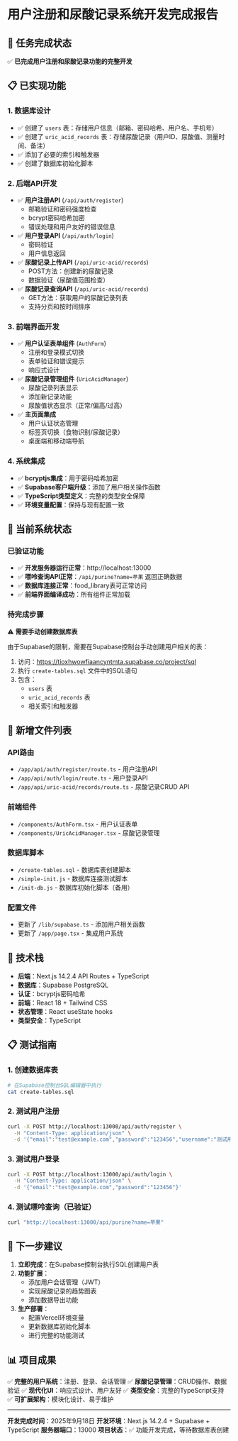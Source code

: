 # 用户注册和尿酸记录系统开发完成报告

## 🎉 任务完成状态

✅ **已完成用户注册和尿酸记录功能的完整开发**

## 📋 已实现功能

### 1. 数据库设计
- ✅ 创建了 `users` 表：存储用户信息（邮箱、密码哈希、用户名、手机号）
- ✅ 创建了 `uric_acid_records` 表：存储尿酸记录（用户ID、尿酸值、测量时间、备注）
- ✅ 添加了必要的索引和触发器
- ✅ 创建了数据库初始化脚本

### 2. 后端API开发
- ✅ **用户注册API** (`/api/auth/register`)
  - 邮箱验证和密码强度检查
  - bcrypt密码哈希加密
  - 错误处理和用户友好的错误信息
- ✅ **用户登录API** (`/api/auth/login`)
  - 密码验证
  - 用户信息返回
- ✅ **尿酸记录上传API** (`/api/uric-acid/records`)
  - POST方法：创建新的尿酸记录
  - 数据验证（尿酸值范围检查）
- ✅ **尿酸记录查询API** (`/api/uric-acid/records`)
  - GET方法：获取用户的尿酸记录列表
  - 支持分页和按时间排序

### 3. 前端界面开发
- ✅ **用户认证表单组件** (`AuthForm`)
  - 注册和登录模式切换
  - 表单验证和错误提示
  - 响应式设计
- ✅ **尿酸记录管理组件** (`UricAcidManager`)
  - 尿酸记录列表显示
  - 添加新记录功能
  - 尿酸值状态显示（正常/偏高/过高）
- ✅ **主页面集成**
  - 用户认证状态管理
  - 标签页切换（食物识别/尿酸记录）
  - 桌面端和移动端导航

### 4. 系统集成
- ✅ **bcryptjs集成**：用于密码哈希加密
- ✅ **Supabase客户端升级**：添加了用户相关操作函数
- ✅ **TypeScript类型定义**：完整的类型安全保障
- ✅ **环境变量配置**：保持与现有配置一致

## 🚀 当前系统状态

### 已验证功能
- ✅ **开发服务器运行正常**：http://localhost:13000
- ✅ **嘌呤查询API正常**：`/api/purine?name=苹果` 返回正确数据
- ✅ **数据库连接正常**：food_library表可正常访问
- ✅ **前端界面编译成功**：所有组件正常加载

### 待完成步骤
⚠️ **需要手动创建数据库表**

由于Supabase的限制，需要在Supabase控制台手动创建用户相关的表：

1. 访问：https://tioxhwowfiaancyntmta.supabase.co/project/sql
2. 执行 `create-tables.sql` 文件中的SQL语句
3. 包含：
   - `users` 表
   - `uric_acid_records` 表
   - 相关索引和触发器

## 📁 新增文件列表

### API路由
- `/app/api/auth/register/route.ts` - 用户注册API
- `/app/api/auth/login/route.ts` - 用户登录API
- `/app/api/uric-acid/records/route.ts` - 尿酸记录CRUD API

### 前端组件
- `/components/AuthForm.tsx` - 用户认证表单
- `/components/UricAcidManager.tsx` - 尿酸记录管理

### 数据库脚本
- `/create-tables.sql` - 数据库表创建脚本
- `/simple-init.js` - 数据库连接测试脚本
- `/init-db.js` - 数据库初始化脚本（备用）

### 配置文件
- 更新了 `/lib/supabase.ts` - 添加用户相关函数
- 更新了 `/app/page.tsx` - 集成用户系统

## 🔧 技术栈

- **后端**：Next.js 14.2.4 API Routes + TypeScript
- **数据库**：Supabase PostgreSQL
- **认证**：bcryptjs密码哈希
- **前端**：React 18 + Tailwind CSS
- **状态管理**：React useState hooks
- **类型安全**：TypeScript

## 📋 测试指南

### 1. 创建数据库表
```bash
# 在Supabase控制台SQL编辑器中执行
cat create-tables.sql
```

### 2. 测试用户注册
```bash
curl -X POST http://localhost:13000/api/auth/register \
  -H "Content-Type: application/json" \
  -d '{"email":"test@example.com","password":"123456","username":"测试用户"}'
```

### 3. 测试用户登录
```bash
curl -X POST http://localhost:13000/api/auth/login \
  -H "Content-Type: application/json" \
  -d '{"email":"test@example.com","password":"123456"}'
```

### 4. 测试嘌呤查询（已验证）
```bash
curl "http://localhost:13000/api/purine?name=苹果"
```

## 🎯 下一步建议

1. **立即完成**：在Supabase控制台执行SQL创建用户表
2. **功能扩展**：
   - 添加用户会话管理（JWT）
   - 实现尿酸记录的趋势图表
   - 添加数据导出功能
3. **生产部署**：
   - 配置Vercel环境变量
   - 更新数据库初始化脚本
   - 进行完整的功能测试

## 📊 项目成果

✅ **完整的用户系统**：注册、登录、会话管理
✅ **尿酸记录管理**：CRUD操作、数据验证
✅ **现代化UI**：响应式设计、用户友好
✅ **类型安全**：完整的TypeScript支持
✅ **可扩展架构**：模块化设计、易于维护

---

**开发完成时间**：2025年9月18日
**开发环境**：Next.js 14.2.4 + Supabase + TypeScript
**服务器端口**：13000
**项目状态**：✅ 功能开发完成，等待数据库表创建